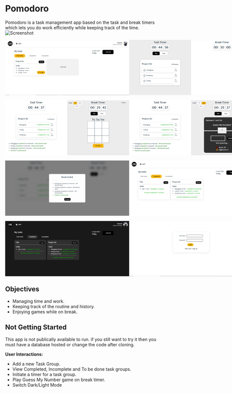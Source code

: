 # Pomodoro

Pomodoro is a task management app based on the task and break timers which lets you do work efficiently while keeping track of the time.
![Screenshot](screenshots/example.png)


<div style="display:flex;">
<img src="screenshots/Capture.PNG" alt="Screenshot" width="400" >
<img src="screenshots/Capture2.PNG" alt="Screenshot" width="400" >
<img src="screenshots/Capture3.PNG" alt="Screenshot" width="400" >
</div>
<br>
<div style="display:flex;">
<img src="screenshots/Capture4.PNG" alt="Screenshot" width="400" >
<img src="screenshots/Capture5.PNG" alt="Screenshot" width="400" >
<img src="screenshots/Capture6.PNG" alt="Screenshot" width="400" >
</div>
<br>
<div style="display:flex;">
<img src="screenshots/Capture7.PNG" alt="Screenshot" width="400" >
<img src="screenshots/Capture8.PNG" alt="Screenshot" width="400" >
</div>
<br>
<div style="display:flex;">
<img src="screenshots/Capture9.PNG" alt="Screenshot" width="400" >
<img src="screenshots/Capture10.PNG" alt="Screenshot" width="400" >
</div>

## Objectives

- Managing time and work.
- Keeping track of the routine and history.
- Enjoying games while on break.

## Not Getting Started

This app is not publically available to run. if you still want to try it then you must have a database hosted or change the code after cloning.

**User Interactions:**

- Add a new Task Group.
- View Completed, Incomplete and To be done task groups.
- Initiate a timer for a task group.
- Play Guess My Number game on break timer.
- Switch Dark/Light Mode
